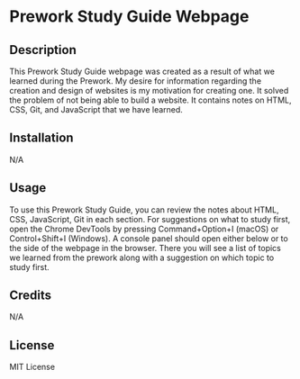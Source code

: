 # Prework Study Guide Webpage

## Description

This Prework Study Guide webpage was created as a result of what we learned during the Prework. My desire for information regarding the creation and design of websites is my motivation for creating one. It solved the problem of not being able to build a website. It contains notes on HTML, CSS, Git, and JavaScript that we have learned.


## Installation

N/A

## Usage

To use this Prework Study Guide, you can review the notes about HTML, CSS, JavaScript, Git in each section. For suggestions on what to study first, open the Chrome DevTools by pressing Command+Option+I (macOS) or Control+Shift+I (Windows). A console panel should open either below or to the side of the webpage in the browser. There you will see a list of topics we learned from the prework along with a suggestion on which topic to study first.

## Credits

N/A

## License

MIT License
